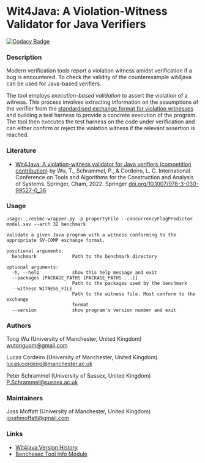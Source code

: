 # Wit4Java: A Violation-Witness Validator for Java Verifiers

[![Codacy Badge](https://app.codacy.com/project/badge/Grade/7aa7c9bff3c5458d9af4b055f97af8ce)](https://www.codacy.com/gh/wit4java/wit4java/dashboard?utm_source=github.com&amp;utm_medium=referral&amp;utm_content=wit4java/wit4java&amp;utm_campaign=Badge_Grade)

### Description

Modern verification tools report a violation witness amidst verification if a bug is encountered. To check the validity of the counterexample wit4java can be used for Java-based verifiers. 

The tool employs *execution-based validation* to assert the violation of a witness. This process involves extracting information on the assumptions of the verifier from the [standardised exchange format for violation witnesses](https://github.com/sosy-lab/sv-witnesses/blob/main/README-GraphML.md) and building a test harness to provide a concrete execution of the program. The tool then executes the test harness on the code under verification and can either confirm or reject the violation witness if the relevant assertion is reached.

### Literature

- [Wit4Java: A violation-witness validator for Java verifiers (competition contribution)](https://doi.org/10.1007/978-3-030-99527-0_36) by Wu, T., Schrammel, P., & Cordeiro, L. C. International Conference on Tools and Algorithms for the Construction and Analysis of Systems. Springer, Cham, 2022. Springer [doi.org/10.1007/978-3-030-99527-0_36](https://doi.org/10.1007/978-3-030-99527-0_36)
### Usage
```
usage: ./esbmc-wrapper.py -p propertyFile --concurrencyFlagPredictor model.sav --arch 32 benchmark

Validate a given Java program with a witness conforming to the appropriate SV-COMP exchange format.

positional arguments:
  benchmark             Path to the benchmark directory

optional arguments:
  -h, --help            show this help message and exit
  --packages [PACKAGE_PATHS [PACKAGE_PATHS ...]]
                        Path to the packages used by the benchmark
  --witness WITNESS_FILE
                        Path to the witness file. Must conform to the exchange
                        format
  --version             show program's version number and exit
```
### Authors
Tong Wu (University of Manchester, United Kingdom) wutonguom@gmail.com

Lucas Cordeiro (University of Manchester, United Kingdom) lucas.cordeiro@manchester.ac.uk

Peter Schrammel (University of Sussex, United Kingdom) P.Schrammel@sussex.ac.uk

### Maintainers 

Joss Moffatt (University of Manchester, United Kingdom) josshmoffatt@gmail.com

### Links
- [Wit4java Version History](CHANGELOG.md)
- [Benchexec Tool Info Module](https://github.com/sosy-lab/benchexec/blob/main/benchexec/tools/wit4java.py)
